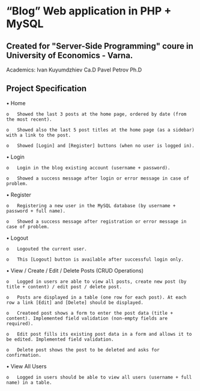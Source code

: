 # “Blog” Web application in PHP + MySQL
## Created for "Server-Side Programming" coure in University of Economics - Varna.
Academics: 
           Ivan Kuyumdzhiеv Cа.D
           Pavеl Pеtrov Ph.D


## Project Specification

•	Home

    o	Showed the last 3 posts at the home page, ordered by date (from the most recent).
    
    o	Showed also the last 5 post titles at the home page (as a sidebar) with a link to the post.
    
    o	Showed [Login] and [Register] buttons (when no user is logged in).
    
•	Login

    o	Login in the blog existing account (username + password).
    
    o	Showed a success message after login or error message in case of problem.
    
•	Register

    o	Registering a new user in the MySQL database (by username + password + full name).
    
    o	Showed a success message after registration or error message in case of problem.
    
•	Logout

    o	Logouted the current user.
    
    o	This [Logout] button is available after successful login only.
    
•	View / Create / Edit / Delete Posts (CRUD Operations)

    o	Logged in users are able to view all posts, create new post (by title + content) / edit post / delete post.
    
    o	Posts are displayed in a table (one row for each post). At each row a link [Edit] and [Delete] should be displayed.
    
    o	Createed post shows a form to enter the post data (title + content). Implemented field validation (non-empty fields are required).
    
    o	Edit post fills its existing post data in a form and allows it to be edited. Implemented field validation.
    
    o	Delete post shows the post to be deleted and asks for confirmation.
    
•	View All Users

    o	Logged in users should be able to view all users (username + full name) in a table.

